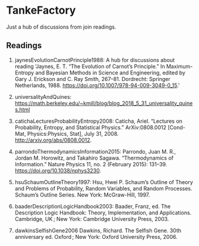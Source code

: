 # TankeFactory

Just a hub of discussions from join readings. 

## Readings

1. jaynesEvolutionCarnotPrinciple1988:
   A hub for discussions about reading 'Jaynes, E. T. “The Evolution of Carnot’s Principle.” In Maximum-Entropy and Bayesian Methods in Science and Engineering, edited by Gary J. Erickson and C. Ray Smith, 267–81. Dordrecht: Springer Netherlands, 1988. https://doi.org/10.1007/978-94-009-3049-0_15.'

2. universalityAndQuines:
   https://math.berkeley.edu/~kmill/blog/blog_2018_5_31_universality_quines.html

3. catichaLecturesProbabilityEntropy2008:
   Caticha, Ariel. “Lectures on Probability, Entropy, and Statistical Physics.” ArXiv:0808.0012 [Cond-Mat, Physics:Physics, Stat], July 31, 2008. http://arxiv.org/abs/0808.0012.

4. parrondoThermodynamicsInformation2015:
   Parrondo, Juan M. R., Jordan M. Horowitz, and Takahiro Sagawa. “Thermodynamics of Information.” Nature Physics 11, no. 2 (February 2015): 131–39. https://doi.org/10.1038/nphys3230.

5. hsuSchaumOutlineTheory1997:
   Hsu, Hwei P. Schaum’s Outline of Theory and Problems of Probability, Random Variables, and Random Processes. Schaum’s Outline Series. New York: McGraw-Hill, 1997.

6. baaderDescriptionLogicHandbook2003:
   Baader, Franz, ed. The Description Logic Handbook: Theory, Implementation, and Applications. Cambridge, UK ; New York: Cambridge University Press, 2003.

7. dawkinsSelfishGene2006
   Dawkins, Richard. The Selfish Gene. 30th anniversary ed. Oxford ; New York: Oxford University Press, 2006.
